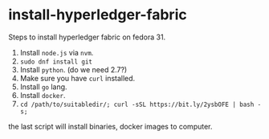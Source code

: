 # install-hyperledger-fabric
Steps to install hyperledger fabric on fedora 31.

1. Install `node.js` via `nvm`.
2. `sudo dnf install git`
3. Install `python`. (do we need 2.7?)
4. Make sure you have `curl` installed.
5. Install `go` lang.
6. Install `docker`.
7. `cd /path/to/suitabledir/; curl -sSL https://bit.ly/2ysbOFE | bash -s;`

the last script will install binaries, docker images to computer.
